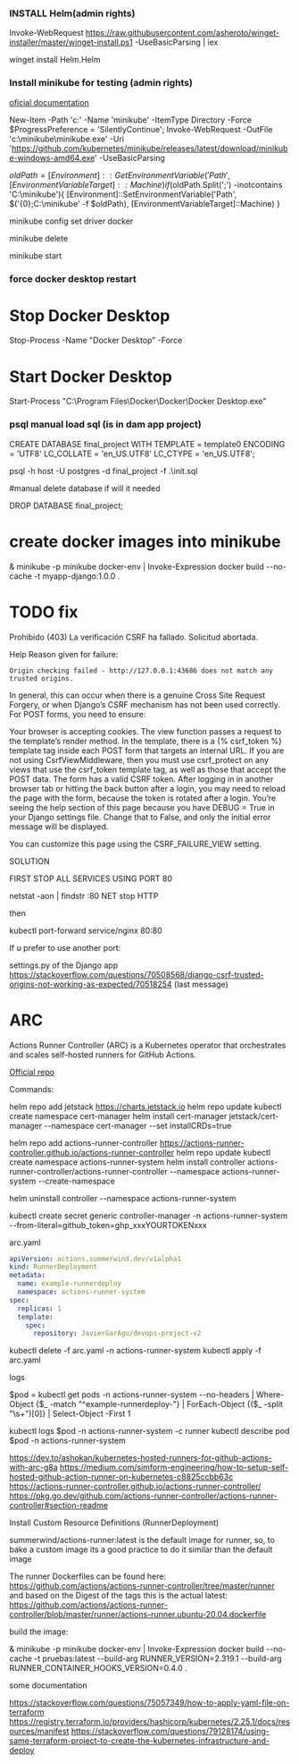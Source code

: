 
### INSTALL Helm(admin rights)

Invoke-WebRequest https://raw.githubusercontent.com/asheroto/winget-installer/master/winget-install.ps1 -UseBasicParsing | iex

winget install Helm.Helm

### Install minikube for testing (admin rights)

[oficial documentation](https://minikube.sigs.k8s.io/docs/start/?arch=%2Fwindows%2Fx86-64%2Fstable%2F.exe+download)

New-Item -Path 'c:\' -Name 'minikube' -ItemType Directory -Force
$ProgressPreference = 'SilentlyContinue'; Invoke-WebRequest -OutFile 'c:\minikube\minikube.exe' -Uri 'https://github.com/kubernetes/minikube/releases/latest/download/minikube-windows-amd64.exe' -UseBasicParsing

$oldPath = [Environment]::GetEnvironmentVariable('Path', [EnvironmentVariableTarget]::Machine)
if ($oldPath.Split(';') -inotcontains 'C:\minikube'){
  [Environment]::SetEnvironmentVariable('Path', $('{0};C:\minikube' -f $oldPath), [EnvironmentVariableTarget]::Machine)
}

minikube config set driver docker

minikube delete

minikube start

### force docker desktop restart

# Stop Docker Desktop
Stop-Process -Name "Docker Desktop" -Force

# Start Docker Desktop
Start-Process "C:\Program Files\Docker\Docker\Docker Desktop.exe"


### psql manual load sql (is in dam app project)

CREATE DATABASE final_project
  WITH TEMPLATE = template0
  ENCODING = 'UTF8'
  LC_COLLATE = 'en_US.UTF8'
  LC_CTYPE = 'en_US.UTF8';


psql -h host -U postgres -d final_project -f .\init.sql

#manual delete database if will it needed

DROP DATABASE final_project;

# create docker images into minikube

& minikube -p minikube docker-env | Invoke-Expression
docker build --no-cache -t myapp-django:1.0.0 .


# TODO fix

Prohibido (403)
La verificación CSRF ha fallado. Solicitud abortada.

Help
Reason given for failure:

    Origin checking failed - http://127.0.0.1:43686 does not match any trusted origins.
    
In general, this can occur when there is a genuine Cross Site Request Forgery, or when Django’s CSRF mechanism has not been used correctly. For POST forms, you need to ensure:

Your browser is accepting cookies.
The view function passes a request to the template’s render method.
In the template, there is a {% csrf_token %} template tag inside each POST form that targets an internal URL.
If you are not using CsrfViewMiddleware, then you must use csrf_protect on any views that use the csrf_token template tag, as well as those that accept the POST data.
The form has a valid CSRF token. After logging in in another browser tab or hitting the back button after a login, you may need to reload the page with the form, because the token is rotated after a login.
You’re seeing the help section of this page because you have DEBUG = True in your Django settings file. Change that to False, and only the initial error message will be displayed.

You can customize this page using the CSRF_FAILURE_VIEW setting.

SOLUTION

FIRST STOP ALL SERVICES USING PORT 80

netstat -aon | findstr :80
NET stop HTTP

then

kubectl port-forward service/nginx 80:80

If u prefer to use another port:

settings.py of the Django app
https://stackoverflow.com/questions/70508568/django-csrf-trusted-origins-not-working-as-expected/70518254
(last message)

# ARC

Actions Runner Controller (ARC) is a Kubernetes operator that orchestrates and scales self-hosted runners for GitHub Actions.

[Official repo](https://github.com/actions/actions-runner-controller)

Commands:

helm repo add jetstack https://charts.jetstack.io
helm repo update
kubectl create namespace cert-manager
helm install cert-manager jetstack/cert-manager --namespace cert-manager --set installCRDs=true

helm repo add actions-runner-controller https://actions-runner-controller.github.io/actions-runner-controller
helm repo update
kubectl create namespace actions-runner-system
helm install controller actions-runner-controller/actions-runner-controller --namespace actions-runner-system --create-namespace

helm uninstall controller --namespace actions-runner-system

kubectl create secret generic controller-manager -n actions-runner-system --from-literal=github_token=ghp_xxxYOURTOKENxxx

arc.yaml

```yaml
apiVersion: actions.summerwind.dev/v1alpha1
kind: RunnerDeployment
metadata:
  name: example-runnerdeploy
  namespace: actions-runner-system
spec:
  replicas: 1
  template:
    spec:
      repository: JavierGarAgu/devops-project-v2
```

kubectl delete -f arc.yaml -n actions-runner-system
kubectl apply -f arc.yaml

logs

$pod = kubectl get pods -n actions-runner-system --no-headers |
       Where-Object {$_ -match "^example-runnerdeploy-"} |
       ForEach-Object {($_ -split "\s+")[0]} |
       Select-Object -First 1

kubectl logs $pod -n actions-runner-system -c runner
kubectl describe pod $pod -n actions-runner-system

https://dev.to/ashokan/kubernetes-hosted-runners-for-github-actions-with-arc-g8a
https://medium.com/simform-engineering/how-to-setup-self-hosted-github-action-runner-on-kubernetes-c8825ccbb63c
https://actions-runner-controller.github.io/actions-runner-controller/
https://pkg.go.dev/github.com/actions-runner-controller/actions-runner-controller#section-readme


Install Custom Resource Definitions  (RunnerDeployment)

summerwind/actions-runner:latest is the default image for runner, so, to bake a custom image its a good practice to do it similar than the default image

The runner Dockerfiles can be found here: https://github.com/actions/actions-runner-controller/tree/master/runner and based on the Digest of the tags this is the actual latest: https://github.com/actions/actions-runner-controller/blob/master/runner/actions-runner.ubuntu-20.04.dockerfile

build the image:

& minikube -p minikube docker-env | Invoke-Expression
docker build --no-cache -t pruebas:latest --build-arg RUNNER_VERSION=2.319.1 --build-arg RUNNER_CONTAINER_HOOKS_VERSION=0.4.0 .


some documentation

https://stackoverflow.com/questions/75057349/how-to-apply-yaml-file-on-terraform
https://registry.terraform.io/providers/hashicorp/kubernetes/2.25.1/docs/resources/manifest
https://stackoverflow.com/questions/79128174/using-same-terraform-project-to-create-the-kubernetes-infrastructure-and-deploy


